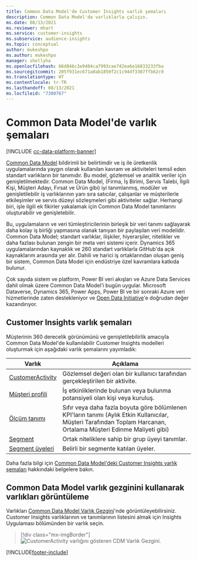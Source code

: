 ```yaml
---
title: Common Data Model'de Customer Insights varlık şemaları
description: Common Data Model'da varlıklarla çalışın.
ms.date: 08/13/2021
ms.reviewer: mhart
ms.service: customer-insights
ms.subservice: audience-insights
ms.topic: conceptual
author: mukeshpo
ms.author: mukeshpo
manager: shellyha
ms.openlocfilehash: 66d846c3e9404ca7993cae742ea6e16833233fba
ms.sourcegitcommit: 205f931ec671a0ab1850f2c1c94df3307ffb62c9
ms.translationtype: HT
ms.contentlocale: tr-TR
ms.lasthandoff: 08/13/2021
ms.locfileid: "7380767"
---
```

# <a name="entity-schemas-in-common-data-model"></a>Common Data Model'de varlık şemaları

[!INCLUDE [cc-data-platform-banner](../includes/cc-data-platform-banner.md)]

[Common Data Model](/common-data-model/) bildirimli bir belirtimdir ve iş ile üretkenlik uygulamalarında yaygın olarak kullanılan kavram ve aktiviteleri temsil eden standart varlıkların bir tanımıdır. Bu model, gözlemsel ve analitik veriler için genişletilmektedir. Common Data Model, (Firma, İş Birimi, Servis Talebi, İlgili Kişi, Müşteri Adayı, Fırsat ve Ürün gibi) iyi tanımlanmış, modüler ve genişletilebilir iş varlıklarının yanı sıra satıcılar, çalışanlar ve müşterilerle etkileşimler ve servis düzeyi sözleşmeleri gibi aktiviteler sağlar. Herhangi biri, işle ilgili ek fikirler yakalamak için Common Data Model tanımlarını oluşturabilir ve genişletebilir.

Bu, uygulamaların ve veri tümleştiricilerinin birleşik bir veri tanımı sağlayarak daha kolay iş birliği yapmasına olanak tanıyan bir paylaşılan veri modelidir. Common Data Model; standart varlıklar, ilişkiler, hiyerarşiler, nitelikler ve daha fazlası bulunan zengin bir meta veri sistemi içerir. Dynamics 365 uygulamalarından kaynaklık ve 260 standart varlıklarla GitHub'da açık kaynaklarım arasında yer alır. Dahili ve harici iş ortaklarından oluşan geniş bir sistem, Common Data Model için endüstriye özel kavramlara katkıda bulunur.

Çok sayıda sistem ve platform, Power BI veri akışları ve Azure Data Services dahil olmak üzere Common Data Model'i bugün uygular. Microsoft Dataverse, Dynamics 365, Power Apps, Power BI ve bir sonraki Azure veri hizmetlerinde zaten destekleniyor ve [Open Data Initiative](https://www.microsoft.com/open-data-initiative)'e doğrudan değer kazandırıyor.

## <a name="customer-insights-entity-schemas"></a>Customer Insights varlık şemaları

Müşterinin 360 derecelik görünümünü ve genişletilebilirlik amacıyla Common Data Model'de kullanılabilir Customer Insights modelleri oluşturmak için aşağıdaki varlık şemalarını yayımladık:

| Varlık | Açıklama |
|---------|---------|
|[CustomerActivity](/common-data-model/schema/core/applicationcommon/foundationcommon/crmcommon/solutions/customerinsights/customeractivity) | Gözlemsel değeri olan bir kullanıcı tarafından gerçekleştirilen bir aktivite. |
|[Müşteri profili](/common-data-model/schema/core/applicationcommon/foundationcommon/crmcommon/solutions/customerinsights/customerprofile) | İş etkinliklerinde bulunan veya bulunma potansiyeli olan kişi veya kuruluş. |
|[Ölçüm tanımı](/common-data-model/schema/core/applicationcommon/foundationcommon/crmcommon/solutions/customerinsights/measuredefinition) | Sıfır veya daha fazla boyuta göre bölümlenen KPI'ların tanımı (Aylık Etkin Kullanıcılar, Müşteri Tarafından Toplam Harcanan, Ortalama Müşteri Edinme Maliyeti gibi) |
|[Segment](/common-data-model/schema/core/applicationcommon/foundationcommon/crmcommon/solutions/customerinsights/segment) | Ortak niteliklere sahip bir grup üyeyi tanımlar. |
|[Segment üyeleri](/common-data-model/schema/core/applicationcommon/foundationcommon/crmcommon/solutions/customerinsights/segmentmembership) | Belirli bir segmente katılan üyeler. |

Daha fazla bilgi için [Common Data Model'deki Customer Insights varlık şemaları](/common-data-model/schema/core/applicationcommon/foundationcommon/crmcommon/solutions/customerinsights/overview) hakkındaki belgelere bakın.

## <a name="view-entities-using-the-common-data-model-entity-navigator"></a>Common Data Model varlık gezginini kullanarak varlıkları görüntüleme

Varlıkları [Common Data Model Varlık Gezgini](https://microsoft.github.io/CDM/)'nde görüntüleyebilirsiniz. Customer Insights varlıklarının ve tanımlarının listesini almak için Insights Uygulaması bölümünden bir varlık seçin.
> [!div class="mx-imgBorder"]
> ![CustomerActivity varlığını gösteren CDM Varlık Gezgini.](media/CDM-entity-navigator.png "CustomerActivity varlığını gösteren CDM varlık Gezgini")


[!INCLUDE[footer-include](../includes/footer-banner.md)]
